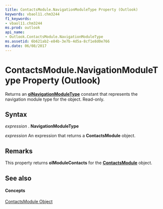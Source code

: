 ```yaml
---
title: ContactsModule.NavigationModuleType Property (Outlook)
keywords: vbaol11.chm3244
f1_keywords:
- vbaol11.chm3244
ms.prod: outlook
api_name:
- Outlook.ContactsModule.NavigationModuleType
ms.assetid: 6b621ab2-e84b-3e7b-4d5a-8cf1e8d0e766
ms.date: 06/08/2017
---
```



# ContactsModule.NavigationModuleType Property (Outlook)

Returns an  **[olNavigationModuleType](Outlook.OlNavigationModuleType.md)** constant that represents the navigation module type for the object. Read-only.


## Syntax

 _expression_ . **NavigationModuleType**

 _expression_ An expression that returns a **ContactsModule** object.


## Remarks

This property returns  **olModuleContacts** for the **[ContactsModule](Outlook.ContactsModule.md)** object.


## See also


#### Concepts


[ContactsModule Object](Outlook.ContactsModule.md)

